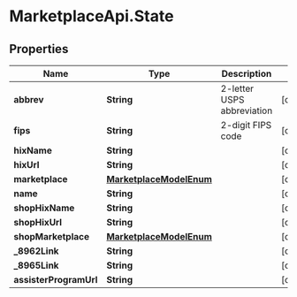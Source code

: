 # MarketplaceApi.State

## Properties
Name | Type | Description | Notes
------------ | ------------- | ------------- | -------------
**abbrev** | **String** | 2-letter USPS abbreviation | [optional] 
**fips** | **String** | 2-digit FIPS code | [optional] 
**hixName** | **String** |  | [optional] 
**hixUrl** | **String** |  | [optional] 
**marketplace** | [**MarketplaceModelEnum**](MarketplaceModelEnum.md) |  | [optional] 
**name** | **String** |  | [optional] 
**shopHixName** | **String** |  | [optional] 
**shopHixUrl** | **String** |  | [optional] 
**shopMarketplace** | [**MarketplaceModelEnum**](MarketplaceModelEnum.md) |  | [optional] 
**_8962Link** | **String** |  | [optional] 
**_8965Link** | **String** |  | [optional] 
**assisterProgramUrl** | **String** |  | [optional] 


